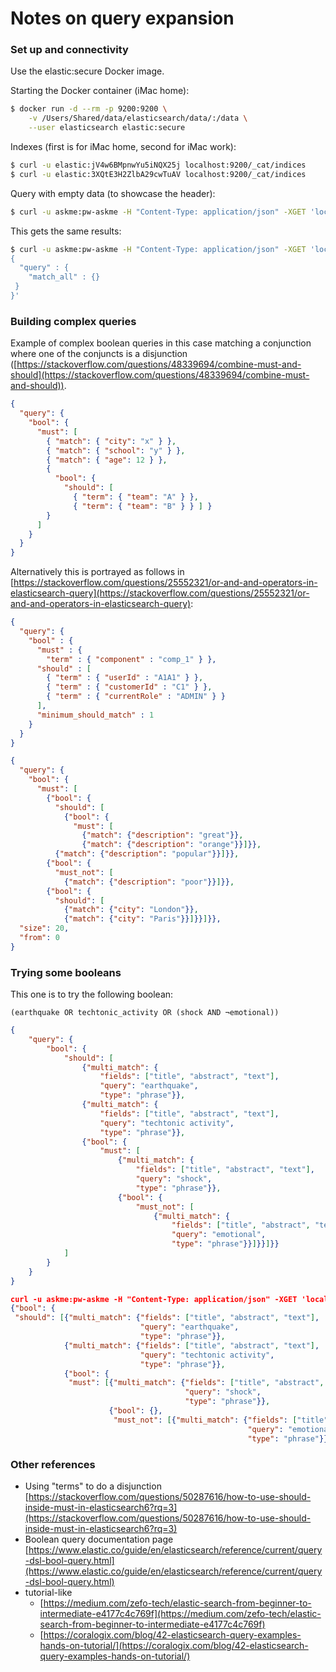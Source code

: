 # Notes on query expansion

### Set up and connectivity

Use the elastic:secure Docker image.

Starting the Docker container (iMac home):

```bash
$ docker run -d --rm -p 9200:9200 \
    -v /Users/Shared/data/elasticsearch/data/:/data \
    --user elasticsearch elastic:secure
```

Indexes (first is for iMac home, second for iMac work):

```bash
$ curl -u elastic:jV4w6BMpnwYu5iNQX25j localhost:9200/_cat/indices
$ curl -u elastic:3XQtE3H2ZlbA29cwTuAV localhost:9200/_cat/indices
```

Query with empty data (to showcase the header):

```bash
$ curl -u askme:pw-askme -H "Content-Type: application/json" -XGET 'localhost:9200/xdd/_search?pretty' -d '{}'
```

This gets the same results:

```bash
$ curl -u askme:pw-askme -H "Content-Type: application/json" -XGET 'localhost:9200/xdd/_search?pretty' -d '
{
  "query" : {
    "match_all" : {}
 }
}'
```


### Building complex queries

Example of complex boolean queries in this case matching a conjunction where one of the conjuncts is a disjunction ([https://stackoverflow.com/questions/48339694/combine-must-and-should](https://stackoverflow.com/questions/48339694/combine-must-and-should)).

```json
{
  "query": {
    "bool": {
      "must": [
        { "match": { "city": "x" } },
        { "match": { "school": "y" } },
        { "match": { "age": 12 } },
        {
          "bool": {
            "should": [
              { "term": { "team": "A" } },
              { "term": { "team": "B" } } ] }
        }
      ]
    }
  }
}
```

Alternatively this is portrayed as follows in
[https://stackoverflow.com/questions/25552321/or-and-and-operators-in-elasticsearch-query](https://stackoverflow.com/questions/25552321/or-and-and-operators-in-elasticsearch-query):

```json
{
  "query": {
    "bool" : {
      "must" : { 
        "term" : { "component" : "comp_1" } },
      "should" : [
        { "term" : { "userId" : "A1A1" } },
        { "term" : { "customerId" : "C1" } },
        { "term" : { "currentRole" : "ADMIN" } }
      ],
      "minimum_should_match" : 1
    }
  }
}
```

```json
{
  "query": {
    "bool": {
      "must": [
        {"bool": {
          "should": [
            {"bool": {
              "must": [
                {"match": {"description": "great"}},
                {"match": {"description": "orange"}}]}},
          {"match": {"description": "popular"}}]}},
        {"bool": {
          "must_not": [
            {"match": {"description": "poor"}}]}},
        {"bool": {
          "should": [
            {"match": {"city": "London"}},
            {"match": {"city": "Paris"}}]}}]}},
  "size": 20,
  "from": 0
}
```


### Trying some booleans

This one is to try the following boolean:

```
(earthquake OR techtonic_activity OR (shock AND ¬emotional))
```

```json
{
    "query": {
        "bool": {
            "should": [
                {"multi_match": {
                    "fields": ["title", "abstract", "text"],
                    "query": "earthquake",
                    "type": "phrase"}},
                {"multi_match": {
                    "fields": ["title", "abstract", "text"],
                    "query": "techtonic activity",
                    "type": "phrase"}},
                {"bool": {
                    "must": [
                        {"multi_match": {
                            "fields": ["title", "abstract", "text"],
                            "query": "shock",
                            "type": "phrase"}},
                        {"bool": {
                            "must_not": [
                                {"multi_match": {
                                    "fields": ["title", "abstract", "text"],
                                    "query": "emotional",
                                    "type": "phrase"}}]}}]}}
            ]
        }
    }
}
```

```json
curl -u askme:pw-askme -H "Content-Type: application/json" -XGET 'localhost:9200/xdd/_search?pretty' -d '
{"bool": {
 "should": [{"multi_match": {"fields": ["title", "abstract", "text"],
                             "query": "earthquake",
                             "type": "phrase"}},
            {"multi_match": {"fields": ["title", "abstract", "text"],
                             "query": "techtonic activity",
                             "type": "phrase"}},
            {"bool": {
             "must": [{"multi_match": {"fields": ["title", "abstract", "text"],
                                       "query": "shock",
                                       "type": "phrase"}},
                      {"bool": {},
                       "must_not": [{"multi_match": {"fields": ["title", "abstract", "text"],
                                                     "query": "emotional",
                                                     "type": "phrase"}}]}]}]}'
```


### Other references

- Using "terms" to do a disjunction<br/>[https://stackoverflow.com/questions/50287616/how-to-use-should-inside-must-in-elasticsearch6?rq=3](https://stackoverflow.com/questions/50287616/how-to-use-should-inside-must-in-elasticsearch6?rq=3)
- Boolean query documentation page<br/>[https://www.elastic.co/guide/en/elasticsearch/reference/current/query-dsl-bool-query.html](https://www.elastic.co/guide/en/elasticsearch/reference/current/query-dsl-bool-query.html)
- tutorial-like
  - [https://medium.com/zefo-tech/elastic-search-from-beginner-to-intermediate-e4177c4c769f](https://medium.com/zefo-tech/elastic-search-from-beginner-to-intermediate-e4177c4c769f)
  - [https://coralogix.com/blog/42-elasticsearch-query-examples-hands-on-tutorial/](https://coralogix.com/blog/42-elasticsearch-query-examples-hands-on-tutorial/)